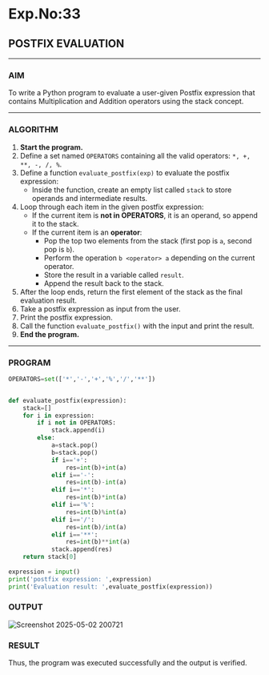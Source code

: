 # Exp.No:33  
## POSTFIX EVALUATION

---

### AIM  
To write a Python program to evaluate a user-given Postfix expression that contains Multiplication and Addition operators using the stack concept.

---

### ALGORITHM

1. **Start the program.**
2. Define a set named `OPERATORS` containing all the valid operators: `*, +, **, -, /, %`.
3. Define a function `evaluate_postfix(exp)` to evaluate the postfix expression:
   - Inside the function, create an empty list called `stack` to store operands and intermediate results.
4. Loop through each item in the given postfix expression:
   - If the current item is **not in OPERATORS**, it is an operand, so append it to the stack.
   - If the current item is an **operator**:
     - Pop the top two elements from the stack (first pop is `a`, second pop is `b`).
     - Perform the operation `b <operator> a` depending on the current operator.
     - Store the result in a variable called `result`.
     - Append the result back to the stack.
5. After the loop ends, return the first element of the stack as the final evaluation result.
6. Take a postfix expression as input from the user.
7. Print the postfix expression.
8. Call the function `evaluate_postfix()` with the input and print the result.
9. **End the program.**

---

### PROGRAM

```python
OPERATORS=set(['*','-','+','%','/','**']) 


def evaluate_postfix(expression):
    stack=[] 
    for i in expression:
        if i not in OPERATORS:
            stack.append(i)
        else:
            a=stack.pop()
            b=stack.pop()
            if i=='+':
                res=int(b)+int(a)
            elif i=='-':
                res=int(b)-int(a)
            elif i=='*':
                res=int(b)*int(a)
            elif i=='%':
                res=int(b)%int(a)
            elif i=='/':
                res=int(b)/int(a)
            elif i=='**':
                res=int(b)**int(a)
            stack.append(res)
    return stack[0]
    
expression = input()
print('postfix expression: ',expression)
print('Evaluation result: ',evaluate_postfix(expression))
```

### OUTPUT

![Screenshot 2025-05-02 200721](https://github.com/user-attachments/assets/9f6c6881-63ef-4969-bcd5-e7e1db4c1e52)

### RESULT
Thus, the program was executed successfully and the output is verified.
